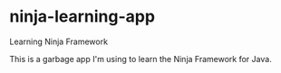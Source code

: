 # ninja-learning-app
Learning Ninja Framework

This is a garbage app I'm using to learn the Ninja Framework for Java.
